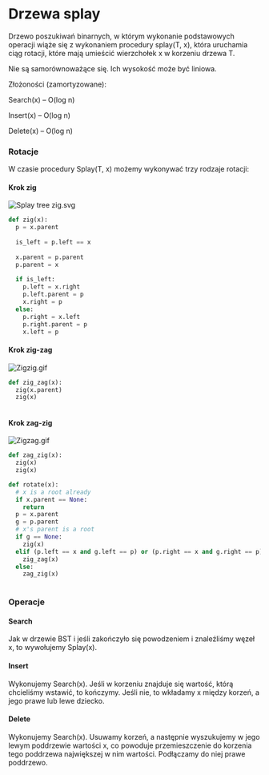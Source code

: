 # Drzewa splay

Drzewo poszukiwań binarnych, w którym wykonanie podstawowych operacji wiąże się z wykonaniem procedury splay(T, x), która uruchamia ciąg rotacji, które mają umieścić wierzchołek x w korzeniu drzewa T.

Nie są samorównoważące się. Ich wysokość może być liniowa.

Złożoności (zamortyzowane):

Search(x) – O(log n)

Insert(x) – O(log n)

Delete(x) – O(log n)



### Rotacje

W czasie procedury Splay(T, x) możemy wykonywać trzy rodzaje rotacji:

#### Krok zig

![Splay tree zig.svg](https://upload.wikimedia.org/wikipedia/commons/thumb/2/2c/Splay_tree_zig.svg/709px-Splay_tree_zig.svg.png)



```python
def zig(x):
  p = x.parent
  
  is_left = p.left == x
    
  x.parent = p.parent
  p.parent = x
  
  if is_left:
    p.left = x.right
    p.left.parent = p
    x.right = p
  else:
    p.right = x.left
    p.right.parent = p
    x.left = p
```

#### Krok zig-zag

![Zigzig.gif](https://upload.wikimedia.org/wikipedia/commons/f/fd/Zigzig.gif)

```python
def zig_zag(x):
  zig(x.parent)
  zig(x)
  
```

#### Krok zag-zig

![Zigzag.gif](https://upload.wikimedia.org/wikipedia/commons/6/6f/Zigzag.gif)

```python
def zag_zig(x):
  zig(x)
  zig(x)
```

```python
def rotate(x):
  # x is a root already
  if x.parent == None:
    return
  p = x.parent
  g = p.parent
  # x's parent is a root
  if g == None:
  	zig(x)
  elif (p.left == x and g.left == p) or (p.right == x and g.right == p):
    zig_zag(x)
  else:
    zag_zig(x)
    
```

### Operacje

#### Search

Jak w drzewie BST i jeśli zakończyło się powodzeniem i znaleźliśmy węzeł x, to wywołujemy Splay(x).

#### Insert

Wykonujemy Search(x). Jeśli w korzeniu znajduje się wartość, którą chcieliśmy wstawić, to kończymy. Jeśli nie, to wkładamy x między korzeń, a jego prawe lub lewe dziecko.

#### Delete

Wykonujemy Search(x). Usuwamy korzeń, a następnie wyszukujemy w jego lewym poddrzewie wartości x, co powoduje przemieszczenie do korzenia tego poddrzewa największej w nim wartości. Podłączamy do niej prawe poddrzewo.


